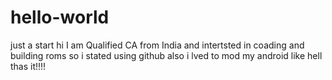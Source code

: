 # hello-world
just a start
hi I am Qualified CA from India and intertsted in coading and building roms
so i stated using github
also i lved to mod my android like hell
thas it!!!!
